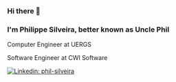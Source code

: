### Hi there 👋

### I'm Philippe Silveira, better known as Uncle Phil

Computer Engineer at UERGS

Software Engineer at CWI Software

[![Linkedin: phil-silveira](https://img.shields.io/badge/Phil%20Silveira-blue?logo=linkedin)](https://www.linkedin.com/in/phil-silveira/)

